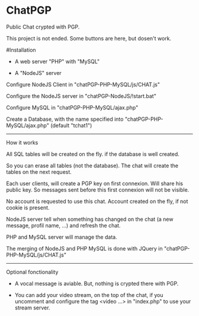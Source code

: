# ChatPGP
 Public Chat crypted with PGP. 
 
 This project is not ended. Some buttons are here, but dosen't work.

#Installation

- A web server "PHP" with "MySQL"

- A "NodeJS" server

Configure NodeJS Client in "chatPGP-PHP-MySQL/js/CHAT.js"

Configure the NodeJS server in "chatPGP-NodeJS/!start.bat"

Configure MySQL in "chatPGP-PHP-MySQL/ajax.php"

Create a Database, with the name specified into "chatPGP-PHP-MySQL/ajax.php" (default "tchat1")
___________________

How it works

All SQL tables will be created on the fly. if the database is well created.

So you can erase all tables (not the database). The chat will create the tables on the next request.

Each user clients, will create a PGP key on first connexion. Will share his public key. So messages sent before this first connexion will not be visible.

No account is requested to use this chat. Account created on the fly, if not cookie is present.

NodeJS server tell when something has changed on the chat (a new message, profil name, ...) and refresh the chat.

PHP and MySQL server will manage the data. 

The merging of NodeJS and PHP MySQL is done with JQuery in "chatPGP-PHP-MySQL/js/CHAT.js"

________________

Optional fonctionality 

- A vocal message is aviable. But, nothing is crypted there with PGP.

- You can add your video stream, on the top of the chat, if you uncomment and configure the tag <video ...></video> in "index.php" to use your stream server.
